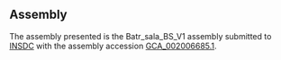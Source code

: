 

Assembly
--------

The assembly presented is the Batr\_sala\_BS\_V1 assembly submitted to
[INSDC](http://www.insdc.org) with the assembly accession
[GCA\_002006685.1](http://www.ebi.ac.uk/ena/data/view/GCA_002006685.1).
